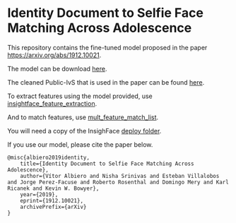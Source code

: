 # Identity Document to Selfie Face Matching Across Adolescence

This repository contains the fine-tuned model proposed in the paper https://arxiv.org/abs/1912.10021.

The model can be download [here](https://drive.google.com/open?id=1wpDk77bfjMxSu2_eKNfg6M4exVM7lO4U).

The cleaned Public-IvS that is used in the paper can be found [here](https://drive.google.com/open?id=1qSwX7hDmww-A2Zwo5EUP9nZaOpc3RLJw).

To extract features using the model provided, use [insightface_feature_extraction](https://github.com/vitoralbiero/face_matching/blob/master/insightface_feature_extraction.py).

And to match features, use [mult_feature_match_list](https://github.com/vitoralbiero/face_matching/blob/master/mult_feature_match_list.py).

You will need a copy of the InsighFace [deploy folder](https://github.com/deepinsight/insightface/tree/master/deploy).

If you use our model, please cite the paper below.

```
@misc{albiero2019identity,
    title={Identity Document to Selfie Face Matching Across Adolescence},
    author={Vítor Albiero and Nisha Srinivas and Esteban Villalobos and Jorge Perez-Facuse and Roberto Rosenthal and Domingo Mery and Karl Ricanek and Kevin W. Bowyer},
    year={2019},
    eprint={1912.10021},
    archivePrefix={arXiv}
}
```
